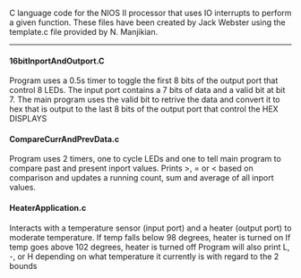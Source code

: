 C language code for the NIOS II processor that uses IO interrupts to perform a given function. These files have been created by Jack Webster using the template.c file provided by N. Manjikian.

---

<h4>16bitInportAndOutport.C</h4>
<p>Program uses a 0.5s timer to toggle the first 8 bits of the output port that control 8 LEDs.
The input port contains a 7 bits of data and a valid bit at bit 7.
The main program uses the valid bit to retrive the data and convert it to hex that is output to the last 8 bits of the output port that control the HEX DISPLAYS</p>

<h4>CompareCurrAndPrevData.c</h4>
<p>Program uses 2 timers, one to cycle LEDs and one to tell main program to compare past and present inport values. Prints >, = or < based on comparison and updates a running count, sum and average of all inport values.</p>

<h4>HeaterApplication.c</h4>
<p>Interacts with a temperature sensor (input port) and a heater
(output port) to moderate temperature.
If temp falls below 98 degrees, heater is turned on
If temp goes above 102 degrees, heater is turned off
Program will also print L, -, or H depending on what 
temperature it currently is with regard to the 2 bounds</p>

